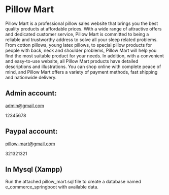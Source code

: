 # Pillow Mart

Pillow Mart is a professional pillow sales website that brings you the best quality products at affordable prices. With a wide range of attractive offers and dedicated customer service, Pillow Mart is committed to being a reliable and trustworthy address to solve all your sleep related problems. From cotton pillows, young latex pillows, to special pillow products for people with back, neck and shoulder problems, Pillow Mart will help you find the most suitable product for your needs. In addition, with a convenient and easy-to-use website, all Pillow Mart products have detailed descriptions and illustrations. You can shop online with complete peace of mind, and Pillow Mart offers a variety of payment methods, fast shipping and nationwide delivery.

## Admin account:

admin@gmail.com

12345678

## Paypal account:

pillow-mart@gmail.com

321321321

## In Mysql (Xampp)

Run the attached pillow_mart.sql file to create a database named e_commerce_springboot with available data.
